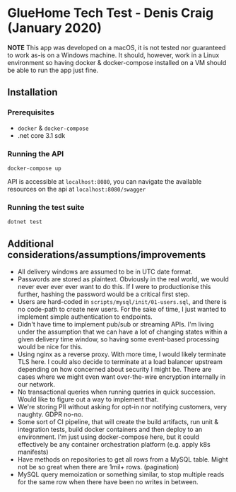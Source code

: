 # GlueHome Tech Test - Denis Craig (January 2020)

**NOTE** This app was developed on a macOS, it is not tested nor guaranteed to work as-is on a Windows machine. It should, however, work in a Linux environment so having docker & docker-compose installed on a VM should be able to run the app just fine.

## Installation

### Prerequisites

* `docker` & `docker-compose`
* .net core 3.1 sdk

### Running the API

`docker-compose up`

API is accessible at `localhost:8080`, you can navigate the available resources on the api at `localhost:8080/swagger`

### Running the test suite

`dotnet test`

## Additional considerations/assumptions/improvements

* All delivery windows are assumed to be in UTC date format.
* Passwords are stored as plaintext. Obviously in the real world, we would never ever ever ever want to do this. If I were to productionise this further, hashing the password would be a critical first step.
* Users are hard-coded in `scripts/mysql/init/01-users.sql`, and there is no code-path to create new users. For the sake of time, I just wanted to implement simple authentication to endpoints.
* Didn't have time to implement pub/sub or streaming APIs. I'm living under the assumption that we can have a lot of changing states within a given delivery time window, so having some event-based processing would be nice for this.
* Using nginx as a reverse proxy. With more time, I would likely terminate TLS here. I could also decide to terminate at a load balancer upstream depending on how concerned about security I might be. There are cases where we might even want over-the-wire encryption internally in our network.
* No transactional queries when running queries in quick succession. Would like to figure out a way to implement that.
* We're storing PII without asking for opt-in nor notifying customers, very naughty. GDPR no-no.
* Some sort of CI pipeline, that will create the build artifacts, run unit & integration tests, build docker containers and then deploy to an environment. I'm just using docker-compose here, but it could effectively be any container orchestration platform (e.g. apply k8s manifests)
* Have methods on repositories to get all rows from a MySQL table. Might not be so great when there are 1mil+ rows. (pagination)
* MySQL query memoization or something similar, to stop multiple reads for the same row when there have been no writes in between.
